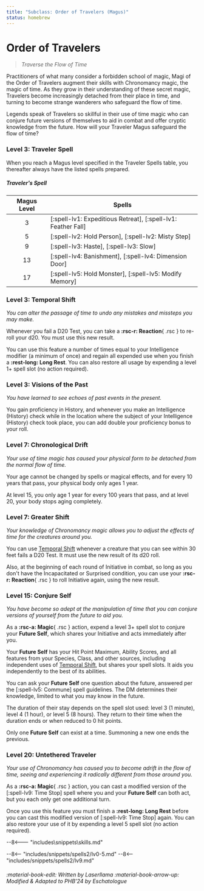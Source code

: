 ```yaml
---
title: "Subclass: Order of Travelers (Magus)"
status: homebrew
---
```


<p style="display:none">
Traverse the Flow of Time
</p>

# Order of Travelers

> *Traverse the Flow of Time*

Practitioners of what many consider a forbidden school of magic, Magi of the Order of Travelers augment their skills with Chronomancy magic, the magic of time. As they grow in their understanding of these secret magic, Travelers become increasingly detached from their place in time, and turning to become strange wanderers who safeguard the flow of time.

Legends speak of Travelers so skillful in their use of time magic who can conjure future versions of themselves to aid in combat and offer cryptic knowledge from the future. How will your Traveler Magus safeguard the flow of time?

### Level 3: Traveler Spell

When you reach a Magus level specified in the Traveler Spells table, you thereafter always have the listed spells prepared.

##### Traveler's Spell

| Magus Level | Spells |
|:-:|---|
| 3 | [:spell-lv1: Expeditious Retreat], [:spell-lv1: Feather Fall] |
| 5 | [:spell-lv2: Hold Person], [:spell-lv2: Misty Step] |
| 9 | [:spell-lv3: Haste], [:spell-lv3: Slow] |
| 13 | [:spell-lv4: Banishment], [:spell-lv4: Dimension Door] |
| 17 | [:spell-lv5: Hold Monster], [:spell-lv5: Modify Memory] |

### Level 3: Temporal Shift

*You can alter the passage of time to undo any mistakes and missteps you may make.*

Whenever you fail a D20 Test, you can take a **:rsc-r: Reaction**{ .rsc } to re-roll your d20. You must use this new result.

You can use this feature a number of times equal to your Intelligence modifier (a minimum of once) and regain all expended use when you finish a **:rest-long: Long Rest**. You can also restore all usage by expending a level 1+ spell slot (no action required).

### Level 3: Visions of the Past

*You have learned to see echoes of past events in the present.* 

You gain proficiency in History, and whenever you make an Intelligence (History) check while in the location where the subject of your Intelligence (History) check took place, you can add double your proficiency bonus to your roll.

### Level 7: Chronological Drift

*Your use of time magic has caused your physical form to be detached from the normal flow of time.*

Your age cannot be changed by spells or magical effects, and for every 10 years that pass, your physical body only ages 1 year.

At level 15, you only age 1 year for every 100 years that pass, and at level 20, your body stops aging completely.

### Level 7: Greater Shift

*Your knowledge of Chronomancy magic allows you to adjust the effects of time for the creatures around you.* 

You can use [Temporal Shift] whenever a creature that you can see within 30 feet fails a D20 Test. It must use the new result of its d20 roll.

Also, at the beginning of each round of Initiative in combat, so long as you don't have the Incapacitated or Surprised condition, you can use your **:rsc-r: Reaction**{ .rsc } to roll Initiative again, using the new result.

### Level 15: Conjure Self

*You have become so adept at the manipulation of time that you can conjure versions of yourself from the future to aid you.*

As a **:rsc-a: Magic**{ .rsc } action, expend a level 3+ spell slot to conjure your **Future Self**, which shares your Initiative and acts immediately after you.

Your **Future Self** has your Hit Point Maximum, Ability Scores, and all features from your Species, Class, and other sources, including independent uses of [Temporal Shift], but shares your spell slots. It aids you independently to the best of its abilities.

You can ask your **Future Self** one question about the future, answered per the [:spell-lv5: Commune] spell guidelines. The DM determines their knowledge, limited to what you may know in the future.

The duration of their stay depends on the spell slot used: level 3 (1 minute), level 4 (1 hour), or level 5 (8 hours). They return to their time when the duration ends or when reduced to 0 hit points.

Only one **Future Self** can exist at a time. Summoning a new one ends the previous.

### Level 20: Untethered Traveler

*Your use of Chronomancy has caused you to become adrift in the flow of time, seeing and experiencing it radically different from those around you.*

As a **:rsc-a: Magic**{ .rsc } action, you can cast a modified version of the [:spell-lv9: Time Stop] spell where you and your **Future Self** can both act, but you each only get one additional turn.

Once you use this feature you must finish a **:rest-long: Long Rest** before you can cast this modified version of [:spell-lv9: Time Stop] again. You can also restore your use of it by expending a level 5 spell slot (no action required).

[Temporal Shift]: #level-3-temporal-shift 


--8<--- "includes\snippets\skills.md"

--8<-- "includes/snippets/spells2/lv0-5.md"
--8<-- "includes/snippets/spells2/lv9.md"

###### :material-book-edit: Written by *Laserllama* :material-book-arrow-up: Modified & Adapted to PHB'24 by *Eschatologue*